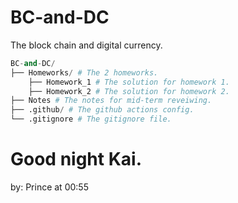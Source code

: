 # BC-and-DC
The block chain and digital currency.

```python
BC-and-DC/
├── Homeworks/ # The 2 homeworks.
    ├── Homework_1 # The solution for homework 1.
    ├── Homework_2 # The solution for homework 2.
├── Notes # The notes for mid-term reveiwing.
├── .github/ # The github actions config.
└── .gitignore # The gitignore file.
```



# Good night Kai.  
by: Prince at 00:55
